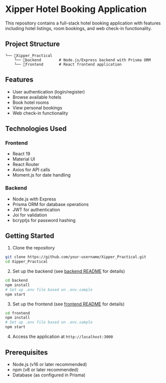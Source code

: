 # Xipper Hotel Booking Application

This repository contains a full-stack hotel booking application with features including hotel listings, room bookings, and web check-in functionality.

## Project Structure

```
└── 📁Xipper_Practical
    └── 📁backend        # Node.js/Express backend with Prisma ORM
    └── 📁frontend       # React frontend application
```

## Features

- User authentication (login/register)
- Browse available hotels
- Book hotel rooms
- View personal bookings
- Web check-in functionality

## Technologies Used

### Frontend

- React 19
- Material UI
- React Router
- Axios for API calls
- Moment.js for date handling

### Backend

- Node.js with Express
- Prisma ORM for database operations
- JWT for authentication
- Joi for validation
- bcryptjs for password hashing

## Getting Started

1. Clone the repository

```bash
git clone https://github.com/your-username/Xipper_Practical.git
cd Xipper_Practical
```

2. Set up the backend (see [backend README](./backend/README.md) for details)

```bash
cd backend
npm install
# Set up .env file based on .env.sample
npm start
```

3. Set up the frontend (see [frontend README](./frontend/README.md) for details)

```bash
cd frontend
npm install
# Set up .env file based on .env.sample
npm start
```

4. Access the application at `http://localhost:3000`

## Prerequisites

- Node.js (v16 or later recommended)
- npm (v8 or later recommended)
- Database (as configured in Prisma)
